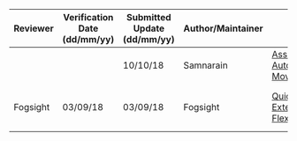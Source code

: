 |Reviewer|Verification Date (dd/mm/yy)|Submitted Update (dd/mm/yy)|Author/Maintainer|Project Name/Link|Short Description|
|---|---|---|---|---|---|
|||10/10/18|Samnarain|[AssetImporter, AutoLightBaker, MovePrefabsEditor](https://github.com/Fogsight/codegifts)||
|Fogsight|03/09/18|03/09/18|Fogsight|[Quickstart2D With Extended FlexibleUI](https://github.com/Fogsight/Quickstart2DWithExtendedFlexibleUI)|Template for the new Unity project with ExtendedFlexibleUI.|
